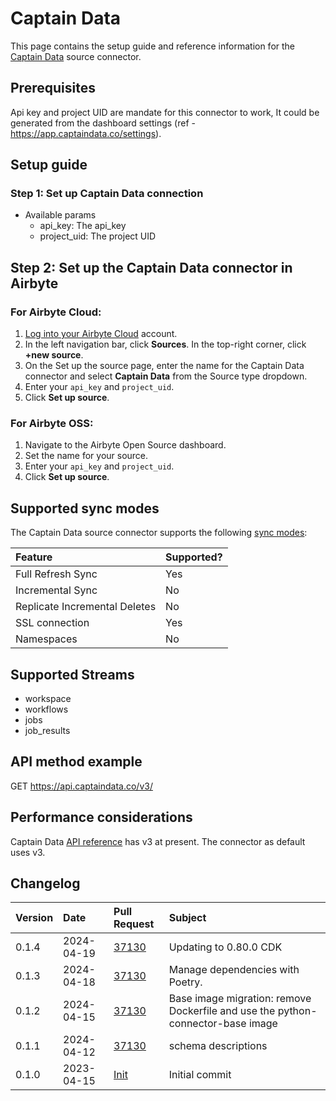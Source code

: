 # Captain Data

This page contains the setup guide and reference information for the [Captain Data](https://docs.captaindata.co/#intro) source connector.

## Prerequisites

Api key and project UID are mandate for this connector to work, It could be generated from the dashboard settings (ref - https://app.captaindata.co/settings).

## Setup guide

### Step 1: Set up Captain Data connection

- Available params
  - api_key: The api_key
  - project_uid: The project UID

## Step 2: Set up the Captain Data connector in Airbyte

### For Airbyte Cloud:

1. [Log into your Airbyte Cloud](https://cloud.airbyte.io/workspaces) account.
2. In the left navigation bar, click **Sources**. In the top-right corner, click **+new source**.
3. On the Set up the source page, enter the name for the Captain Data connector and select **Captain Data** from the Source type dropdown.
4. Enter your `api_key` and `project_uid`.
5. Click **Set up source**.

### For Airbyte OSS:

1. Navigate to the Airbyte Open Source dashboard.
2. Set the name for your source.
3. Enter your `api_key` and `project_uid`.
4. Click **Set up source**.

## Supported sync modes

The Captain Data source connector supports the following [sync modes](https://docs.airbyte.com/cloud/core-concepts#connection-sync-modes):

| Feature                       | Supported? |
| :---------------------------- | :--------- |
| Full Refresh Sync             | Yes        |
| Incremental Sync              | No         |
| Replicate Incremental Deletes | No         |
| SSL connection                | Yes        |
| Namespaces                    | No         |

## Supported Streams

- workspace
- workflows
- jobs
- job_results

## API method example

GET https://api.captaindata.co/v3/

## Performance considerations

Captain Data [API reference](https://docs.captaindata.co/#intro) has v3 at present. The connector as default uses v3.

## Changelog

| Version | Date       | Pull Request                                            | Subject        |
| :------ | :--------- | :------------------------------------------------------ | :------------- |
| 0.1.4 | 2024-04-19 | [37130](https://github.com/airbytehq/airbyte/pull/37130) | Updating to 0.80.0 CDK |
| 0.1.3 | 2024-04-18 | [37130](https://github.com/airbytehq/airbyte/pull/37130) | Manage dependencies with Poetry. |
| 0.1.2 | 2024-04-15 | [37130](https://github.com/airbytehq/airbyte/pull/37130) | Base image migration: remove Dockerfile and use the python-connector-base image |
| 0.1.1 | 2024-04-12 | [37130](https://github.com/airbytehq/airbyte/pull/37130) | schema descriptions |
| 0.1.0   | 2023-04-15 | [Init](https://github.com/airbytehq/airbyte/pull/25230) | Initial commit |
